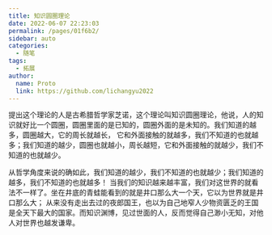 ```yaml
---
title: 知识圆圈理论
date: 2022-06-07 22:23:03
permalink: /pages/01f6b2/
sidebar: auto
categories:
  - 随笔
tags:
  - 拓展
author: 
  name: Proto
  link: https://github.com/lichangyu2022
---
```


提出这个理论的人是古希腊哲学家芝诺，这个理论叫知识圆圈理论，他说，人的知识就好比一个圆圈，圆圈里面的是已知的，圆圈外面的是未知的。我们知道的越多，圆圈越大，它的周长就越长，
它和外面接触的就越多，我们不知道的也就越多；我们知道的越少，圆圈也就越小，周长越短，它和外面接触的就越少，我们不知道的也就越少。

从哲学角度来说的确如此，我们知道的越少，我们不知道的也就越少；我们知道的越多，我们不知道的也就越多！
当我们的知识越来越丰富，我们对这世界的就看法不一样了。坐在井底的青蛙能看到的就是井口那么大一个天，它以为世界就是井口那么大；
从来没有走出去过的夜郎国王，也以为自己地窄人少物资匮乏的王国是全天下最大的国家。而知识渊博，见过世面的人，反而觉得自己渺小无知，对他人对世界也越发谦卑。

